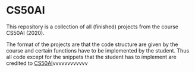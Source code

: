 # CS50AI

This repository is a collection of all (finished) projects from the course CS50AI (2020).

The format of the projects are that the code structure are given by the course and certain functions have to be implemented by the student. Thus all code except for the snippets that the student has to implement are credited to [CS50AI](https://cs50.harvard.edu/ai/2020/)vvvvvvvvvvvv
